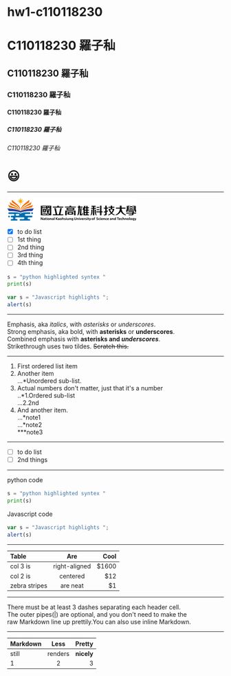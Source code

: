 # hw1-c110118230
# C110118230 羅子秈
## C110118230 羅子秈
### C110118230 羅子秈
#### C110118230 羅子秈
##### C110118230 羅子秈
###### C110118230 羅子秈

# 😃

---

![NKUST](logo.png "NKUST")

- [x] to do list
- [ ] 1st thing
- [ ] 2nd thing
- [ ] 3rd thing
- [ ] 4th thing

```python
s = "python highlighted syntex "
print(s)
```

```js
var s = "Javascript highlights ";
alert(s)
```
---

Emphasis, aka *italics*, with *asterisks* or *underscores*.  
Strong emphasis, aka bold, with **asterisks** or __underscores__.  
Combined emphasis with  **asterisks and _underscores_**.  
Strikethrough uses two tildes. ~~Scratch this.~~  

---

1. First ordered list item
2. Another item  
   ...*Unordered sub-list.
3. Actual numbers don't matter, just that it's a number  
   ..*1.Ordered sub-list  
  ...2.2nd
4. And another item.  
   ...*note1  
   ...*note2  
   ***note3  

---
- [ ] to do list
- [ ] 2nd things

---

python code
```python
s = "python highlighted syntex "
print(s)
```

Javascript code

```js
var s = "Javascript highlights ";
alert(s)
```

---

| Table | Are | Cool |
|:-------|:------------:|-----:|
|col 3 is|right-aligned | $1600|
|col 2 is| centered | $12|
|zebra stripes| are neat| $1|

---

There must be at least 3 dashes separating each header cell.  
The outer pipes(|) are optional, and you don't need to make the  
raw Markdown line up prettily.You can also use inline Markdown.

---

| Markdown | Less | Pretty |
|:-------|:------------:|-----:|
| still | renders | **nicely**|
|1| 2 | 3 |
